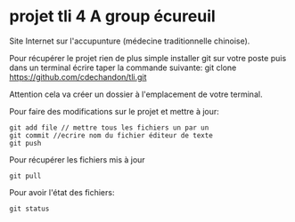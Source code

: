 # projet tli 4 A group écureuil
Site Internet sur l'accupunture (médecine traditionnelle chinoise).



Pour récupérer le projet rien de plus simple installer git sur votre poste puis
dans un terminal écrire taper la commande suivante:
    git clone  https://github.com/cdechandon/tli.git

Attention cela va créer un dossier à l'emplacement de votre terminal.

Pour faire des modifications sur le projet et mettre à jour:
    
    git add file // mettre tous les fichiers un par un
    git commit //ecrire nom du fichier éditeur de texte
    git push

Pour récupérer les fichiers mis à jour

    git pull

Pour avoir l'état des fichiers:

    git status

